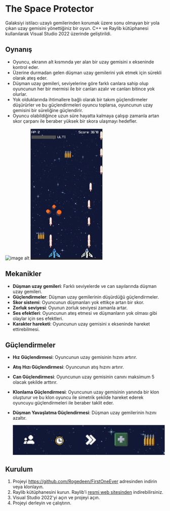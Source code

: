 # The Space Protector

Galaksiyi istilacı uzaylı gemilerinden korumak üzere sonu olmayan bir yola çıkan uzay gemisini yönettiğiniz bir oyun. C++ ve Raylib kütüphanesi kullanılarak Visual Studio 2022 üzerinde geliştirildi.

## Oynanış

- Oyuncu, ekranın alt kısmında yer alan bir uzay gemisini x ekseninde kontrol eder.
- Üzerine durmadan gelen düşman uzay gemilerini yok etmek için sürekli olarak ateş eder.
- Düşman uzay gemileri, seviyelerine göre farklı canlara sahip olup oyuncunun her bir mermisi ile bir canları azalır ve canları bitince yok olurlar.
- Yok olduklarında ihtimallere bağlı olarak bir takım güçlendirmeler düşürürler ve bu güçlendirmeleri oyuncu toplarsa, oyuncunun uzay gemisini bir süreliğine güçlendirir.
- Oyuncu olabildiğince uzun süre hayatta kalmaya çalışıp zamanla artan skor çarpanı ile beraber yüksek bir skora ulaşmayı hedefler.

![image alt](https://github.com/Rogedeen/FirstOneEver/blob/b826061c7de352960250e575fc91ef6680731ac0/normal%20oyun%20i%C3%A7i%20ss.png) ![iamge alt](https://github.com/Rogedeen/FirstOneEver/blob/65f54877d51bffcccff1b9cdb4d69c8de241dd5d/klon%20ve%20ulti%20%2B%20power%20up%20d%C3%BC%C5%9Fme.png)

## Mekanikler

- **Düşman uzay gemileri**: Farklı seviyelerde ve can sayılarında düşman uzay gemileri.
- **Güçlendirmeler**: Düşman uzay gemilerinin düşürdüğü güçlendirmeler.
- **Skor sistemi**: Oyuncunun düşmanları yok ettikçe artan bir skor.
- **Zorluk seviyesi**: Oyunun zorluk seviyesi zamanla artar.
- **Ses efektleri**: Oyuncunun ateş etmesi ve düşmanların yok olması gibi olaylar için ses efektleri.
- **Karakter hareketi**: Oyuncunun uzay gemisini x ekseninde hareket ettirebilmesi.

## Güçlendirmeler

- **Hız Güçlendirmesi**: Oyuncunun uzay gemisinin hızını artırır.
- **Atış Hızı Güçlendirmesi**: Oyuncunun atış hızını artırır.
- **Can Güçlendirmesi**: Oyuncunun uzay gemisinin canını maksimum 5 olacak şekilde arttırır.
- **Klonlama Güçlendirmesi**: Oyuncunun uzay gemisinin yanında bir klon oluşturur ve bu klon oyuncu ile simetrik şekilde hareket ederek oyuncuyu güçlendirmeleri ile beraber taklit eder.
- **Düşman Yavaşlatma Güçlendirmesi**: Düşman uzay gemilerinin hızını azaltır.

  ![image alt](https://github.com/Rogedeen/FirstOneEver/blob/a1d857e7f7b242bfbfd78ada3e123b0cc0eb92fb/G%C3%BC%C3%A7lendirmeler.png)

## Kurulum

1. Projeyi https://github.com/Rogedeen/FirstOneEver adresinden indirin veya klonlayın.
2. Raylib kütüphanesini kurun. Raylib'i [resmi web sitesinden](https://www.raylib.com/) indirebilirsiniz.
3. Visual Studio 2022'yi açın ve projeyi açın.
4. Projeyi derleyin ve çalıştırın.
